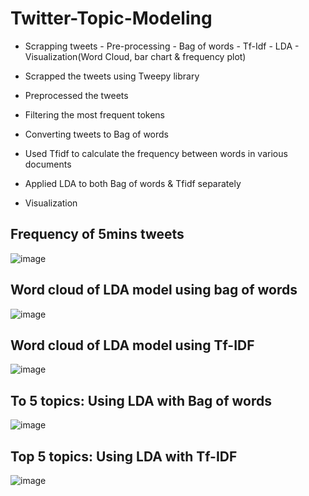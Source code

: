 # Twitter-Topic-Modeling
- Scrapping tweets - Pre-processing - Bag of words - Tf-Idf - LDA - Visualization(Word Cloud, bar chart &amp; frequency plot)

- Scrapped the tweets using Tweepy library
- Preprocessed the tweets
- Filtering the most frequent tokens
- Converting tweets to Bag of words
- Used Tfidf to calculate the frequency between words in various documents
- Applied LDA to both Bag of words & Tfidf separately
- Visualization

## Frequency of 5mins tweets
![image](https://user-images.githubusercontent.com/39268487/127291224-b7bc7461-c2d8-4c7b-98af-e0c2b3677ab6.png)

## Word cloud of LDA model using bag of words
![image](https://user-images.githubusercontent.com/39268487/127291295-0d20157d-d3be-42db-b940-948b5070f944.png)

## Word cloud of LDA model using Tf-IDF
![image](https://user-images.githubusercontent.com/39268487/127291321-87bb70d1-090b-4023-8025-e54c441d9112.png)

## To 5 topics: Using LDA with Bag of words
![image](https://user-images.githubusercontent.com/39268487/127291368-4746b68b-8470-4e1b-93b7-c238aeb3471a.png)

## Top 5 topics: Using LDA with Tf-IDF
![image](https://user-images.githubusercontent.com/39268487/127291407-25791f9b-153c-4c2c-bc26-548950512df0.png)

